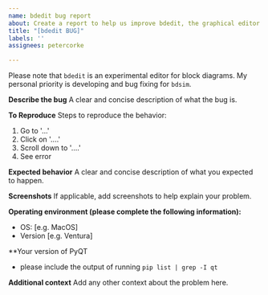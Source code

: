 ```yaml
---
name: bdedit bug report
about: Create a report to help us improve bdedit, the graphical editor for block diagrams.
title: "[bdedit BUG]"
labels: ''
assignees: petercorke

---
```


Please note that `bdedit` is an experimental editor for block diagrams.  My personal priority is developing and bug fixing for `bdsim`.

**Describe the bug**
A clear and concise description of what the bug is.

**To Reproduce**
Steps to reproduce the behavior:
1. Go to '...'
2. Click on '....'
3. Scroll down to '....'
4. See error

**Expected behavior**
A clear and concise description of what you expected to happen.

**Screenshots**
If applicable, add screenshots to help explain your problem.

**Operating environment  (please complete the following information):**
 - OS: [e.g. MacOS]
 - Version [e.g. Ventura]

**Your version of PyQT
 - please include the output of running `pip list | grep -I qt`

**Additional context**
Add any other context about the problem here.
